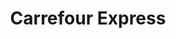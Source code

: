 ---
title: "Carrefour Express"
url: /sevilla/carrefour-express-calle-sauceda/
shop: Lebensmittel
---